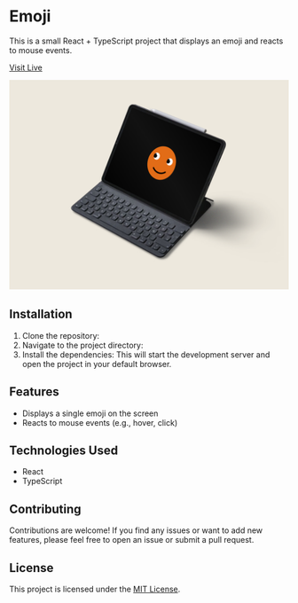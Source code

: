 # Emoji

This is a small React + TypeScript project that displays an emoji and reacts to mouse events.

[Visit Live](https://cute-emoji.netlify.app/)

![Banner](/public/banner.png)

## Installation

1. Clone the repository:
2. Navigate to the project directory:
3. Install the dependencies:
This will start the development server and open the project in your default browser.

## Features

- Displays a single emoji on the screen
- Reacts to mouse events (e.g., hover, click)

## Technologies Used

- React
- TypeScript

## Contributing

Contributions are welcome! If you find any issues or want to add new features, please feel free to open an issue or submit a pull request.

## License

This project is licensed under the [MIT License](LICENSE).
